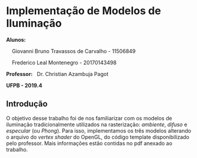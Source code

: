 <h1> Implementação de Modelos de Iluminação </h1>
<p><b>Alunos:</b> </p>
<p>&nbsp;&nbsp;&nbsp; Giovanni Bruno Travassos de Carvalho - 11506849</p>
<p>&nbsp;&nbsp;&nbsp;	Frederico Leal Montenegro - 20170143498</p>
<p><b>Professor:</b>&nbsp;&nbsp; Dr. Christian Azambuja Pagot</p>
<p><b>UFPB - 2019.4</b></p>

<h2>Introdução</h2>
<p> O objetivo desse trabalho foi de nos familiarizar com os modelos de iluminação tradicionalmente utilizados na rasterização: <i>ambiente</i>, <i>difuso</i> e <i>especular</i> (ou <i>Phong</i>). Para isso, implementamos os três modelos alterando o arquivo do <i>vertex shader</i> do OpenGL, do código template disponibilizado pelo professor. Mais informações estão contidas no pdf anexado ao trabalho. </p>
